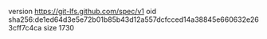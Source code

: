version https://git-lfs.github.com/spec/v1
oid sha256:de1ed64d3e5e72b01b85b43d12a557dcfcced14a38845e660632e263cff7c4ca
size 1730
